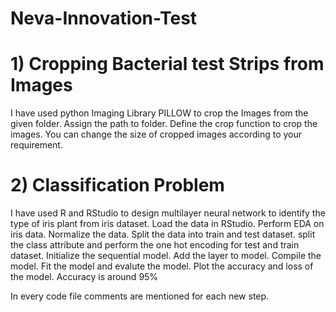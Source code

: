 # Neva-Innovation-Test

# 1) Cropping Bacterial test Strips from Images

I have used python Imaging Library PILLOW to crop the Images from the given folder.
Assign the path to folder.
Define the crop function to crop the images.
You can change the size of cropped images according to your requirement.

# 2) Classification Problem

I have used R and RStudio to design multilayer neural network to identify the type of iris plant from iris dataset.
Load the data in RStudio.
Perform EDA on iris data.
Normalize the data.
Split the data into train and test dataset.
split the class attribute and perform the one hot encoding for test and train dataset.
Initialize the sequential model.
Add the layer to model.
Compile the model.
Fit the model and evalute the model.
Plot the accuracy and loss of the model.
Accuracy is around 95%

In every code file comments are mentioned for each new step.
